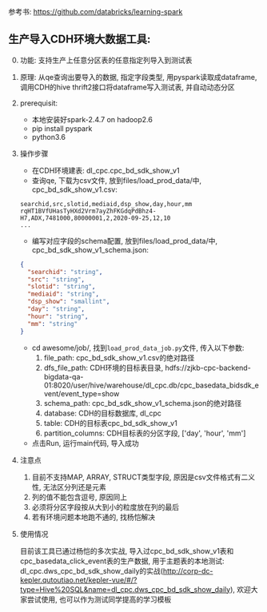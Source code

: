 参考书: https://github.com/databricks/learning-spark



## 生产导入CDH环境大数据工具:
0. 功能: 支持生产上任意分区表的任意指定列导入到测试表
1. 原理: 从qe查询出要导入的数据, 指定字段类型, 用pyspark读取成dataframe, 调用CDH的hive thrift2接口将dataframe写入测试表, 并自动动态分区
2. prerequisit: 
    * 本地安装好spark-2.4.7 on hadoop2.6
    * pip install pyspark
    * python3.6
3. 操作步骤
    * 在CDH环境建表: dl_cpc.cpc_bd_sdk_show_v1
    * 查询qe, 下载为csv文件, 放到files/load_prod_data/中, cpc_bd_sdk_show_v1.csv:
    
    ```csv
    searchid,src,slotid,mediaid,dsp_show,day,hour,mm
    rqHT1BVfUHasTyHXd2Vrm7ayZhFKGdqPdBhz4-H7,ADX,7481000,80000001,2,2020-09-25,12,10
    ...
    ```
    
    * 编写对应字段的schema配置, 放到files/load_prod_data/中, cpc_bd_sdk_show_v1_schema.json:
    ```json
    {
      "searchid": "string",
      "src": "string",
      "slotid": "string",
      "mediaid": "string",
      "dsp_show": "smallint",
      "day": "string",
      "hour": "string",
      "mm": "string"
    }
    ```
    * cd awesome/job/, 找到`load_prod_data_job.py`文件, 传入以下参数:
        1. file_path: cpc_bd_sdk_show_v1.csv的绝对路径
        2. dfs_file_path: CDH环境的目标表目录, hdfs://zjkb-cpc-backend-bigdata-qa-01:8020/user/hive/warehouse/dl_cpc.db/cpc_basedata_bidsdk_event/event_type=show
        3. schema_path: cpc_bd_sdk_show_v1_schema.json的绝对路径
        4. database: CDH的目标数据库, dl_cpc
        5. table: CDH的目标表cpc_bd_sdk_show_v1
        6. partition_columns: CDH目标表的分区字段, ['day', 'hour', 'mm']
    * 点击Run, 运行main代码, 导入成功
4. 注意点
    1. 目前不支持MAP, ARRAY, STRUCT类型字段, 原因是csv文件格式有二义性, 无法区分列还是元素
    2. 列的值不能包含逗号, 原因同上
    3. 必须将分区字段按从大到小的粒度放在列的最后
    4. 若有环境问题本地跑不通的, 找杨恺解决
5. 使用情况
    
    目前该工具已通过杨恺的多次实战, 导入过cpc_bd_sdk_show_v1表和cpc_basedata_click_event表的生产数据, 用于主题表的本地测试: dl_cpc.dws_cpc_bd_sdk_show_daily的实战(http://corp-dc-kepler.qutoutiao.net/kepler-vue/#/?type=Hive%20SQL&name=dl_cpc.dws_cpc_bd_sdk_show_daily), 欢迎大家尝试使用, 也可以作为测试同学提高的学习模板
